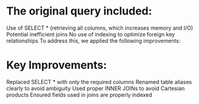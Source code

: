 # The original query included:

Use of SELECT * (retrieving all columns, which increases memory and I/O)
Potential inefficient joins
No use of indexing to optimize foreign key relationships
To address this, we applied the following improvements:

# Key Improvements:

Replaced SELECT * with only the required columns
Renamed table aliases clearly to avoid ambiguity
Used proper INNER JOINs to avoid Cartesian products
Ensured fields used in joins are properly indexed